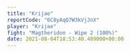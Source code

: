```yaml
---
title: "Krijae"
reportCode: "6C8yAqQ7W3kVjJnX"
player: "Krijae"
fight: "Magtheridon - Wipe 2 (100%)"
date: 2021-08-04T18:53:40.409000+00:00
---
```

